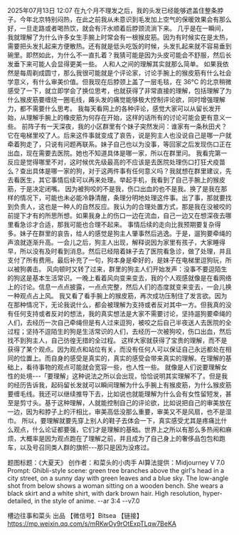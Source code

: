 
2025年07月13日 12:07
在九个月不理发之后，我的头发已经能够遮盖住整条脖子。今年北京特别闷热，在此之前我从未意识到毛发加上空气的保暖效果会有那么好，一旦走路或者喝热饮，就会有汗水顺着后脖颈流淌下来。
几乎是在一瞬间，我就理解了为什么许多女生手腕上时常会有一根猴皮筋。因为有时候实在是太热，需要把头发扎起来方便散热。还有就是低头吃饭的时候，头发扎起来就不容易垂到碗里。即然如此，为什么不一直扎着？我猜可能是因为头皮可能会不舒服，然后长发垂下来可能人会显得更美一些。
人和人之间的理解其实就那么简单。
如果我依然是每周剃成圆寸，那么我很可能就是个评论家，讨论手腕上的猴皮筋有什么社会学意义，有什么审美价值。但我现在后脖颈上盖了一层毛毯，在 36°C 的北京稍微感受了一下，就立即学会了换位思考，也就获得了非常直接的理解，包括理解了为什么猴皮筋要缠绕一圈毛线，薅头发的痛觉能够极大控制评论欲，同时增强理解力，都不需要什么思考。
我每天看网上的各种评论，感觉大家可以从留长发开始，从理解手腕上的橡皮筋为何存在开始，这样的话所有的讨论可能会更有意义一些。
前阵子有一天深夜，我的小区群里有个妹子突然发问：谁家有一条秋田犬？它在电梯里咬了人。后来这件事就变成了哀告，说是狗主人也没说自己是哪一户就牵着狗走了，只说有问题再联系。妹子自己也以为没事，等回家之后发现伤口正在出血，现在需要去医院。她也不知道具体是哪一家，所以在群里问。
我看完第一反应是觉得哪里不对，这时候优先级最高的不应该是去医院处理伤口打狂犬疫苗么？查出具体是哪一家的狗，对于这两件事有任何意义吗？我就想在群里建议，先去看医生，其它事情后续可以再来处理。举起手机，我看到了自己手腕上的猴皮筋，于是决定闭嘴。
因为被狗咬的不是我，伤口出血的也不是我。换了是我在那样的情况下，可能也未必能冷静清醒，条理分明地处理这件事。出了事，那就要找到负责人，这也是一种人的自然反应。我认为的合理处置方式，那是我在没被咬的前提下才有的所思所想。如果我身上的伤口一边在流血，自己一边又在想深夜去哪里看急诊才合适，那我可能也合理不起来。
事情后续的走向比我预期要复杂得多。妹子在群里的哀告，给人的感觉是狗主人肇事然后逃逸。于是，遛狗要牵绳的声浪就逐渐升高。一会儿之后，狗主人出现，解释说因为家里有孩子，大家睡得早，所以没有及时看到消息。然后已经陪着妹子去了医院看急诊，做了处理，并且支付了所有费用。最后补充了一句，狗本身是牵好的，是妹子在电梯里逗狗玩，所以被狗袭击。
风向顿时又转了过来，群里的狗主人们开始发声：没事不要逗陌生的狗这是基本生活常识。一晚上看着风向变来变去，我的个人观感就像是在看网络上的讨论。信息一点点披露，一点点完整，然后人们的态度就变来变去，一会儿换一种观点占上风。
我又看了看手腕上的猴皮筋，再次成功压制住了发言欲。因为在那种情况下，无论我说什么，都会被理解为支持或者反对其中一方。但我真的没有任何支持或者反对的想法，我的真实想法是大家不需要讨论，坚持遛狗要牵绳的人们，去经历一次自己牵绳但是有人过来逗狗，被咬之后自己半夜送人去医院的全过程；坚持不逗陌生的狗是生活常识的人们，去经历一次被狗咬，伤口出血，然后找不到狗主人，自己彷徨无措的全过程。
这样大家就获得了宝贵的理解，而不是获得了某个观点。因为观点和站位有关，而没有任何人可以保证自己永远都处在相同的位置上。而自身的感受是真实的，真实的感受会带来真实的理解。在理解的基础上，看待事物的观点可能就会宽容一些，也人性一些。
就像是人们说要理解女性的处境---「要理解」这种说法之所以会出现，恰恰说明其实理解不了。但是我的经历告诉我，起码留长发就可以瞬间理解为什么手腕上有猴皮筋，为什么猴皮筋要缠毛线。我还可以继续推导下去，比如说也就能理解为什么会有女性留短发，甚至是剪寸头。基于这种理解，人就能控制自己的评论欲，比如说把自己的审美放在一边，因为和脖子上的汗相比，审美高低没那么重要，审美又不是风扇，也不是湿巾。
所以，要理解就要先穿上别人的鞋子去体会一下，真实感受尤其是疼痛比什么观点，什么论证都要强，它们才是理解的基础。世界上之所以有那么多热闹和麻烦，大概率是因为观点跑在了理解之前，并且成为了自己身上的奢侈品包包和跑车，以及号召同类人群的旗帜---那只是因为没疼过。


题图标题：《大夏天》
创作者：和菜头的小肉手
AI算法提供：Midjourney  V 7.0 
Prompt: Ghibli-style scene: green tree branches above the girl's head in a city street, on a sunny day with green leaves and a blue sky. The low-angle shot from below shows a woman sitting on a wooden bench. She wears a black skirt and a white shirt, with dark brown hair. High resolution, hyper-detailed, in the style of anime. --ar 3:4 --v7.0


 槽边往事和菜头 出品
【微信号】Bitsea 
【链接】https://mp.weixin.qq.com/s/mRKwOy9rOtExpTLqw7BeKA
